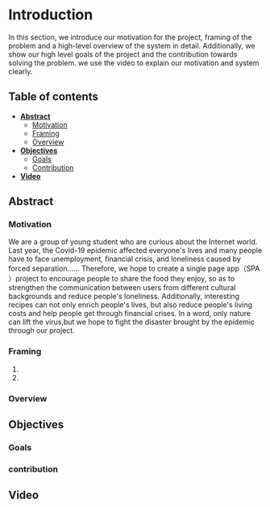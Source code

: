 # Introduction

In this section, we introduce our motivation for the project, framing of the problem and a high-level overview of the system in detail. Additionally, we show our high level goals of the project and the contribution towards solving the problem. we use the video to explain our motivation and system clearly.

## Table of contents

* [**Abstract**](#abstract)
   * [Motivation](#motivation)
   * [Framing](#framing)
   * [Overview](#overview)
* [**Objectives**](#objectives)
   * [Goals](#goals)
   * [Contribution](#contribution)
* [**Video**](#video)


## Abstract

### Motivation
We are a group of young student who are curious about the Internet world. Last year, the Covid-19 epidemic affected everyone's lives and many people have to face unemployment, financial crisis, and loneliness caused by forced separation......  Therefore, we hope to create a single page app（SPA ）project to encourage people to share the food they enjoy, so as to strengthen the communication between users from different cultural backgrounds  and reduce people's loneliness. Additionally, interesting recipes can not only enrich people's lives, but also reduce people's living costs and help people get through financial crises. In a word, only nature can lift the virus,but we hope to fight the disaster brought by the epidemic through our project.

### Framing

 1. 
 2. 

### Overview


## Objectives


###  Goals

### contribution

## Video



